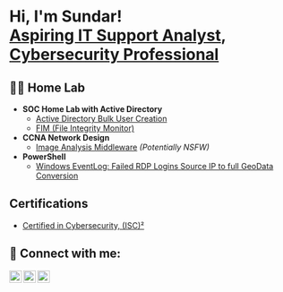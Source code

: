 <h1>Hi, I'm Sundar! <br/><a href="https://github.com/bhattrai23">Aspiring IT Support Analyst</a>, <a href="https://www.linkedin.com/in/sundarbhattrai/">Cybersecurity Professional</a></h1>

<h2>👨‍💻 Home Lab</h2>

- <b>SOC Home Lab with Active Directory</b>
  - [Active Directory Bulk User Creation](https://github.com/bhattrai23/AD_PS)
  - [FIM (File Integrity Monitor)](https://github.com/bhattrai23/PowerShell-Integrity-FIM)
- <b>CCNA Network Design</b>
  - [Image Analysis Middleware](https://github.com/bhattrai23/4chan-Image-Analysis-Middleware-C964) <i>(Potentially NSFW)</i>
- <b>PowerShell</b>
  - [Windows EventLog: Failed RDP Logins Source IP to full GeoData Conversion](https://github.com/bhattrai23/Sentinel-Lab)

<h2> Certifications</h2>

- [<a href="https://www.credly.com/badges/db7e4ff9-e5ea-4b0a-b0d7-8cdc2ce8e2d9/linked_in">Certified in Cybersecurity, (ISC)²</a>](https://www.credly.com/badges/db7e4ff9-e5ea-4b0a-b0d7-8cdc2ce8e2d9/linked_in)
  
<h2> 🤳 Connect with me:</h2>

[<img align="left" alt="Twitter" width="22px" src="https://cdn.jsdelivr.net/npm/simple-icons@v3/icons/twitter.svg" />](https://twitter.com/bhattrai23)
[<img align="left" alt="LinkedIn" width="22px" src="https://cdn.jsdelivr.net/npm/simple-icons@v3/icons/linkedin.svg" />](https://www.linkedin.com/in/sundarbhattrai/)
[<img align="left" alt="Instagram" width="22px" src="https://cdn.jsdelivr.net/npm/simple-icons@v3/icons/instagram.svg" />](https://www.instagram.com/sundarhimself)
